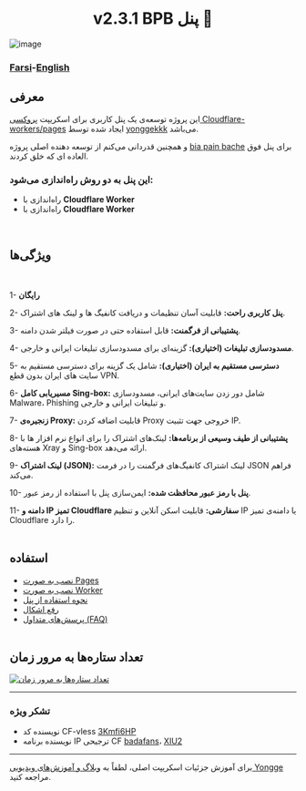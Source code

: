 <!-- language: lang-html -->
<h1 align="center"> v2.3.1 BPB پنل  🎃 </h1>

![image](https://github.com/NiREvil/bia-pain-bache/assets/126243832/9f357533-8633-4c5a-a5b7-1ad75d1261e7)

### [Farsi](README-fa.md)-[English](README.md)

## معرفی

این پروژه توسعه‌ی یک پنل کاربری برای اسکریپت <a href="https://github.com/yonggekkk/Cloudflare-workers-pages-vless">پروکسی Cloudflare-workers/pages</a> ایجاد شده توسط <a href="https://github.com/yonggekkk">yonggekkk</a> می‌باشد.

و همچنین قدردانی می‌کنم از توسعه دهنده اصلی پروژه [bia pain bache](https://github.com/bia-pain-bache) برای پنل فوق العاده ای که خلق کردند.

### این پنل به دو روش راه‌اندازی می‌شود:

- راه‌اندازی با **Cloudflare Worker**
- راه‌اندازی با **Cloudflare Worker**
<br>

## ویژگی‌ها

<br>

1- **رایگان**
  
2- **پنل کاربری راحت:** قابلیت آسان تنظیمات و دریافت کانفیگ ها و لینک های اشتراک.

3- **پشتیبانی از فرگمنت:** قابل استفاده حتی در صورت فیلتر شدن دامنه.

4- **مسدودسازی تبلیغات (اختیاری):** گزینه‌ای برای مسدودسازی تبلیغات ایرانی و خارجی.

5- **دسترسی مستقیم به ایران (اختیاری):** شامل یک گزینه برای دسترسی مستقیم به سایت های ایران بدون قطع VPN.
   
6- **مسیریابی کامل Sing-box:** شامل دور زدن سایت‌های ایرانی، مسدودسازی Malware، Phishing و تبلیغات ایرانی و خارجی.

7- **زنجیره‌ی Proxy:** قابلیت اضافه کردن Proxy خروجی جهت تثبیت IP.

8- **پشتیبانی از طیف وسیعی از برنامه‌ها:** لینک‌های اشتراک را برای انواع نرم افزار ها با هسته‌های Xray و Sing-box ارائه می‌دهد.

9- **لینک اشتراک (JSON):** لینک‌ اشتراک کانفیگ‌های فرگمنت را در فرمت JSON فراهم می‌کند.

10- **پنل با رمز عبور محافظت شده:** ایمن‌سازی پنل با استفاده از رمز عبور.

11- **دامنه و IP تمیز Cloudflare سفارشی:** قابلیت اسکن آنلاین و تنظیم IP یا دامنه‌ی تمیز Cloudflare را دارد.
<br><br>

## استفاده

- [نصب به صورت Pages](docs/pages_installation_fa.md)
- [نصب به صورت Worker](docs/worker_installation_fa.md)
- [نحوه استفاده از پنل](docs/configuration.md)
- [رفع اشکال](docs/troubleshooting.md)
- [پرسش‌های متداول (FAQ)](docs/faq.md)
<br><br>

## تعداد ستاره‌ها به مرور زمان

[![تعداد ستاره‌ها به مرور زمان](https://starchart.cc/bia-pain-bache/BPB-Worker-Panel.svg?variant=adaptive)](https://starchart.cc/bia-pain-bache/BPB-Worker-Panel)

---
### تشکر ویژه

- نویسنده کد CF-vless <a href="https://github.com/3Kmfi6HP/EDtunnel">3Kmfi6HP</a>
- نویسنده برنامه IP ترجیحی CF <a href="https://github.com/badafans/Cloudflare-IP-SpeedTest">badafans</a>، <a href="https://github.com/XIU2/CloudflareSpeedTest">XIU2</a>

---
برای آموزش جزئیات اسکریپت اصلی، لطفاً به <a href="https://ygkkk.blogspot.com/2023/07/cfworkers-vless.html">وبلاگ و آموزش‌های ویدیویی Yongge</a> مراجعه کنید.

